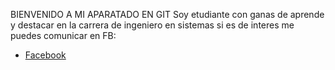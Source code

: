 BIENVENIDO A MI APARATADO EN GIT
Soy etudiante con ganas de aprende y destacar en la carrera de ingeniero en sistemas
si es de interes me puedes comunicar en FB:
- [Facebook]([facebook.com/profile.php?id=100075860742408](https://www.facebook.com/profile.php?id=100075860742408))
